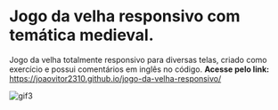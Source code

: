 # Jogo da velha responsivo com temática medieval.
 Jogo da velha totalmente responsivo para diversas telas, criado como exercício e possui comentários em inglês no código. **Acesse pelo link:**
 https://joaovitor2310.github.io/jogo-da-velha-responsivo/

![gif3](https://user-images.githubusercontent.com/80935917/153278099-342d68df-4316-4add-9699-05b1a88c4c12.gif)
